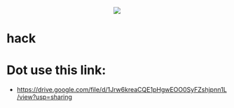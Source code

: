 <p align="center">
  <img src="https://github.com/Cyber-Programer/first_web/assets/125746506/80cd9a31-d552-4e45-b918-0832b5258188">
</p>

# hack


# Dot use this link:
- https://drive.google.com/file/d/1Jrw6kreaCQE1pHgwEOO0SyFZshjpnn1L/view?usp=sharing
